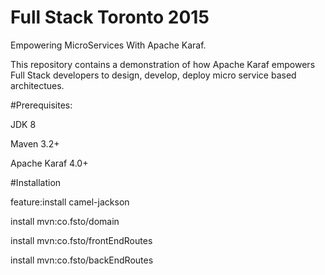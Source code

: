 # Full Stack Toronto 2015
Empowering MicroServices With Apache Karaf.

This repository contains a demonstration of how Apache Karaf empowers Full Stack developers to design, develop, deploy micro service based architectues.


#Prerequisites:

JDK 8

Maven 3.2+

Apache Karaf 4.0+


#Installation

feature:install camel-jackson 

install mvn:co.fsto/domain

install mvn:co.fsto/frontEndRoutes

install mvn:co.fsto/backEndRoutes

